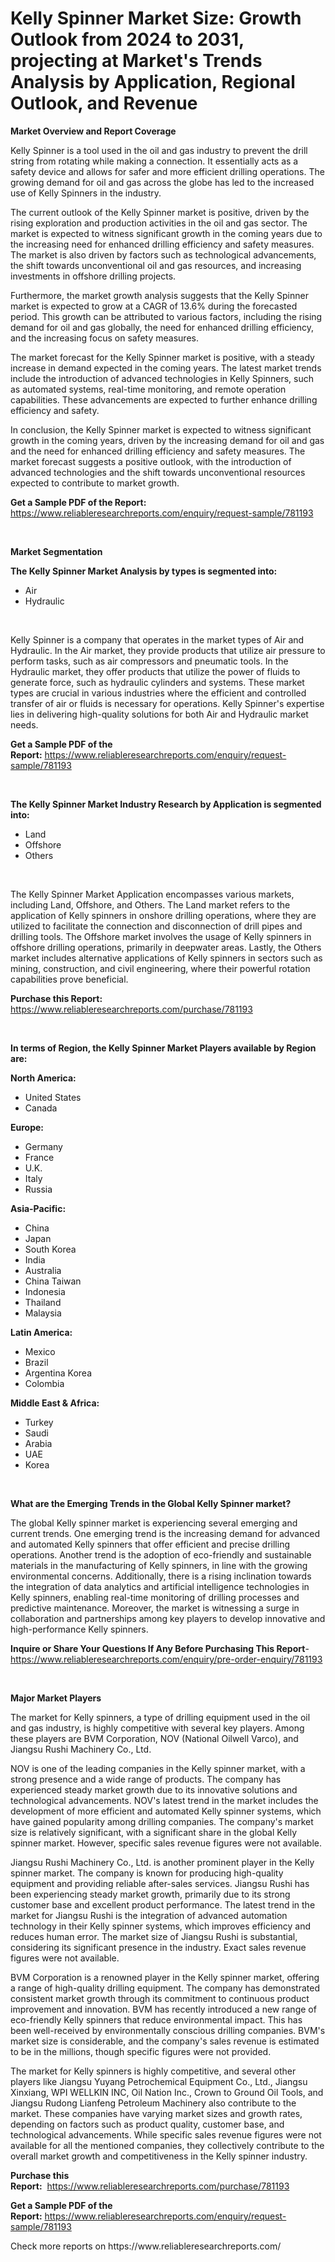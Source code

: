 <p><h1>Kelly Spinner Market Size: Growth Outlook from 2024 to 2031, projecting at Market's Trends Analysis by Application, Regional Outlook, and Revenue</h1></p><p><strong>Market Overview and Report Coverage</strong></p>
<p><p>Kelly Spinner is a tool used in the oil and gas industry to prevent the drill string from rotating while making a connection. It essentially acts as a safety device and allows for safer and more efficient drilling operations. The growing demand for oil and gas across the globe has led to the increased use of Kelly Spinners in the industry.</p><p>The current outlook of the Kelly Spinner market is positive, driven by the rising exploration and production activities in the oil and gas sector. The market is expected to witness significant growth in the coming years due to the increasing need for enhanced drilling efficiency and safety measures. The market is also driven by factors such as technological advancements, the shift towards unconventional oil and gas resources, and increasing investments in offshore drilling projects.</p><p>Furthermore, the market growth analysis suggests that the Kelly Spinner market is expected to grow at a CAGR of 13.6% during the forecasted period. This growth can be attributed to various factors, including the rising demand for oil and gas globally, the need for enhanced drilling efficiency, and the increasing focus on safety measures.</p><p>The market forecast for the Kelly Spinner market is positive, with a steady increase in demand expected in the coming years. The latest market trends include the introduction of advanced technologies in Kelly Spinners, such as automated systems, real-time monitoring, and remote operation capabilities. These advancements are expected to further enhance drilling efficiency and safety.</p><p>In conclusion, the Kelly Spinner market is expected to witness significant growth in the coming years, driven by the increasing demand for oil and gas and the need for enhanced drilling efficiency and safety measures. The market forecast suggests a positive outlook, with the introduction of advanced technologies and the shift towards unconventional resources expected to contribute to market growth.</p></p>
<p><strong>Get a Sample PDF of the Report:</strong> <a href="https://www.reliableresearchreports.com/enquiry/request-sample/781193">https://www.reliableresearchreports.com/enquiry/request-sample/781193</a></p>
<p>&nbsp;</p>
<p><strong>Market Segmentation</strong></p>
<p><strong>The Kelly Spinner Market Analysis by types is segmented into:</strong></p>
<p><ul><li>Air</li><li>Hydraulic</li></ul></p>
<p>&nbsp;</p>
<p><p>Kelly Spinner is a company that operates in the market types of Air and Hydraulic. In the Air market, they provide products that utilize air pressure to perform tasks, such as air compressors and pneumatic tools. In the Hydraulic market, they offer products that utilize the power of fluids to generate force, such as hydraulic cylinders and systems. These market types are crucial in various industries where the efficient and controlled transfer of air or fluids is necessary for operations. Kelly Spinner's expertise lies in delivering high-quality solutions for both Air and Hydraulic market needs.</p></p>
<p><strong>Get a Sample PDF of the Report:</strong>&nbsp;<a href="https://www.reliableresearchreports.com/enquiry/request-sample/781193">https://www.reliableresearchreports.com/enquiry/request-sample/781193</a></p>
<p>&nbsp;</p>
<p><strong>The Kelly Spinner Market Industry Research by Application is segmented into:</strong></p>
<p><ul><li>Land</li><li>Offshore</li><li>Others</li></ul></p>
<p>&nbsp;</p>
<p><p>The Kelly Spinner Market Application encompasses various markets, including Land, Offshore, and Others. The Land market refers to the application of Kelly spinners in onshore drilling operations, where they are utilized to facilitate the connection and disconnection of drill pipes and drilling tools. The Offshore market involves the usage of Kelly spinners in offshore drilling operations, primarily in deepwater areas. Lastly, the Others market includes alternative applications of Kelly spinners in sectors such as mining, construction, and civil engineering, where their powerful rotation capabilities prove beneficial.</p></p>
<p><strong>Purchase this Report:</strong>&nbsp; <a href="https://www.reliableresearchreports.com/purchase/781193">https://www.reliableresearchreports.com/purchase/781193</a></p>
<p>&nbsp;</p>
<p><strong>In terms of Region, the Kelly Spinner Market Players available by Region are:</strong></p>
<p>
    <p> <strong> North America: </strong>
        <ul>
            <li>United States</li>
            <li>Canada</li>
        </ul>
        </p> 
    <p> <strong> Europe: </strong>
        <ul>
            <li>Germany</li>
            <li>France</li>
            <li>U.K.</li>
            <li>Italy</li>
            <li>Russia</li>
        </ul>
        </p> 
    <p> <strong> Asia-Pacific: </strong>
        <ul>
            <li>China</li>
            <li>Japan</li>
            <li>South Korea</li>
            <li>India</li>
            <li>Australia</li>
            <li>China Taiwan</li>
            <li>Indonesia</li>
            <li>Thailand</li>
            <li>Malaysia</li>
        </ul>
        </p> 
    <p> <strong> Latin America: </strong>
        <ul>
            <li>Mexico</li>
            <li>Brazil</li>
            <li>Argentina Korea</li>
            <li>Colombia</li>
        </ul>
        </p> 
    <p> <strong> Middle East & Africa: </strong>
        <ul>
            <li>Turkey</li>
            <li>Saudi</li>
            <li>Arabia</li>
            <li>UAE</li>
            <li>Korea</li>
        </ul>
    </p>
    </p>
<p>&nbsp;</p>
<p><strong>What are the Emerging Trends in the Global Kelly Spinner market?</strong></p>
<p><p>The global Kelly spinner market is experiencing several emerging and current trends. One emerging trend is the increasing demand for advanced and automated Kelly spinners that offer efficient and precise drilling operations. Another trend is the adoption of eco-friendly and sustainable materials in the manufacturing of Kelly spinners, in line with the growing environmental concerns. Additionally, there is a rising inclination towards the integration of data analytics and artificial intelligence technologies in Kelly spinners, enabling real-time monitoring of drilling processes and predictive maintenance. Moreover, the market is witnessing a surge in collaboration and partnerships among key players to develop innovative and high-performance Kelly spinners.</p></p>
<p><strong>Inquire or Share Your Questions If Any Before Purchasing This Report</strong>- <a href="https://www.reliableresearchreports.com/enquiry/pre-order-enquiry/781193">https://www.reliableresearchreports.com/enquiry/pre-order-enquiry/781193</a></p>
<p>&nbsp;</p>
<p><strong>Major Market Players</strong></p>
<p><p>The market for Kelly spinners, a type of drilling equipment used in the oil and gas industry, is highly competitive with several key players. Among these players are BVM Corporation, NOV (National Oilwell Varco), and Jiangsu Rushi Machinery Co., Ltd.</p><p>NOV is one of the leading companies in the Kelly spinner market, with a strong presence and a wide range of products. The company has experienced steady market growth due to its innovative solutions and technological advancements. NOV's latest trend in the market includes the development of more efficient and automated Kelly spinner systems, which have gained popularity among drilling companies. The company's market size is relatively significant, with a significant share in the global Kelly spinner market. However, specific sales revenue figures were not available.</p><p>Jiangsu Rushi Machinery Co., Ltd. is another prominent player in the Kelly spinner market. The company is known for producing high-quality equipment and providing reliable after-sales services. Jiangsu Rushi has been experiencing steady market growth, primarily due to its strong customer base and excellent product performance. The latest trend in the market for Jiangsu Rushi is the integration of advanced automation technology in their Kelly spinner systems, which improves efficiency and reduces human error. The market size of Jiangsu Rushi is substantial, considering its significant presence in the industry. Exact sales revenue figures were not available.</p><p>BVM Corporation is a renowned player in the Kelly spinner market, offering a range of high-quality drilling equipment. The company has demonstrated consistent market growth through its commitment to continuous product improvement and innovation. BVM has recently introduced a new range of eco-friendly Kelly spinners that reduce environmental impact. This has been well-received by environmentally conscious drilling companies. BVM's market size is considerable, and the company's sales revenue is estimated to be in the millions, though specific figures were not provided.</p><p>The market for Kelly spinners is highly competitive, and several other players like Jiangsu Yuyang Petrochemical Equipment Co., Ltd., Jiangsu Xinxiang, WPI WELLKIN INC, Oil Nation Inc., Crown to Ground Oil Tools, and Jiangsu Rudong Lianfeng Petroleum Machinery also contribute to the market. These companies have varying market sizes and growth rates, depending on factors such as product quality, customer base, and technological advancements. While specific sales revenue figures were not available for all the mentioned companies, they collectively contribute to the overall market growth and competitiveness in the Kelly spinner industry.</p></p>
<p><strong>Purchase this Report:</strong>&nbsp;&nbsp;<a href="https://www.reliableresearchreports.com/purchase/781193">https://www.reliableresearchreports.com/purchase/781193</a></p>
<p></p>
<p><strong>Get a Sample PDF of the Report:</strong>&nbsp;<a href="https://www.reliableresearchreports.com/enquiry/request-sample/781193">https://www.reliableresearchreports.com/enquiry/request-sample/781193</a></p>
<p>Check more reports on https://www.reliableresearchreports.com/</p>